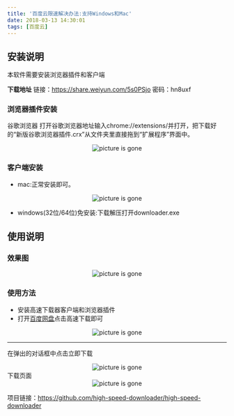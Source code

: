 ```yaml
---
title: '百度云限速解决办法:支持Windows和Mac'
date: 2018-03-13 14:30:01
tags: [百度云]
---
```


## 安装说明
本软件需要安装浏览器插件和客户端

**下载地址**
链接：https://share.weiyun.com/5s0PSjo 密码：hn8uxf
### 浏览器插件安装
谷歌浏览器 
打开谷歌浏览器地址输入chrome://extensions/并打开，把下载好的“新版谷歌浏览器插件.crx”从文件夹里直接拖到“扩展程序”界面中。


<div style="text-align: center">
    <img src="https://camo.githubusercontent.com/aefd60647903e5d99a239394d9d4dbb151b53875/68747470733a2f2f696d672e6861637061692e636f6d2f66696c652f323031372f31322f31653862306662616338353134393230393331393138373331616339363662645f696d6167652e706e67" width="" height="" alt="picture is gone"/>
</div>

### 客户端安装
- mac:正常安装即可。

<div style="text-align: center">
    <img src="http://ojlmcfp94.bkt.clouddn.com/install_1.png" width="" height="" alt="picture is gone"/>
</div>

- windows(32位/64位)免安装:下载解压打开downloader.exe

## 使用说明
### 效果图
<div style="text-align: center">
    <img src="https://camo.githubusercontent.com/b2909063637f6f46494e52a6c0674e27a8a21440/68747470733a2f2f696d672e6861637061692e636f6d2f66696c652f323031372f31322f37623733363565646366623834386263623334343864343034623962643434305f373535313531333639313033375f7069632e6a7067" width="" height="" alt="picture is gone"/>
</div>

### 使用方法
- 安装高速下载器客户端和浏览器插件
- 打开[百度网盘](https://pan.baidu.com/)点击高速下载即可

<div style="text-align: center">
    <img src="https://camo.githubusercontent.com/27a2e54408b01d6bc6c701f929e263b6b8b792b6/68747470733a2f2f696d672e6861637061692e636f6d2f66696c652f323031372f31322f36386330353132353636643734376436626334376137393161613765643337325f696d6167652e706e67" width="" height="" alt="picture is gone"/>
</div>

------

在弹出的对话框中点击立即下载
<div style="text-align: center">
    <img src="http://ojlmcfp94.bkt.clouddn.com/download_1.png" width="" height="" alt="picture is gone"/>
</div>
下载页面
<div style="text-align: center">
    <img src="http://ojlmcfp94.bkt.clouddn.com/download_2.png" width="" height="" alt="picture is gone"/>
</div>




项目链接：https://github.com/high-speed-downloader/high-speed-downloader
